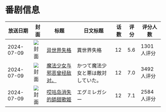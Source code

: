 # 番剧信息

|放送日期|封面|标题|日文标题|话数|评分|评分人数|
|---|---|---|---|---|---|---|
|2024-07-09|![封面](https://lain.bgm.tv/pic/cover/c/51/3f/391496_5G4nn.jpg)|[异世界失格](https://bangumi.tv/subject/391496)|異世界失格|12|5.6|1301人评分|
|2024-07-09|![封面](https://lain.bgm.tv/pic/cover/c/c9/4f/465884_fqZbB.jpg)|[魔法少女与邪恶曾经敌对。](https://bangumi.tv/subject/465884)|かつて魔法少女と悪は敵対していた。|12|7.0|3492人评分|
|2024-07-09|![封面](https://lain.bgm.tv/pic/cover/c/9f/21/490824_8oJpo.jpg)|[哎咕岛消失的舔甜歌姬](https://bangumi.tv/subject/490824)|エグミレガシー|12|7.1|2584人评分|
